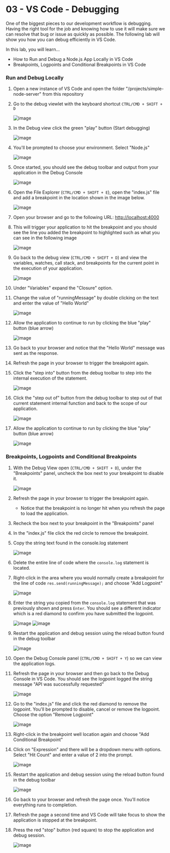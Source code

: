 # 03 - VS Code - Debugging

One of the biggest pieces to our development workflow is debugging. Having the right tool for the job and knowing how to use it will make sure we can resolve that bug or issue as quickly as possible. The following lab will show you how you can debug efficiently in VS Code.

In this lab, you will learn...

- How to Run and Debug a Node.js App Locally in VS Code
- Breakpoints, Logpoints and Conditional Breakpoints in VS Code

### Run and Debug Locally

1. Open a new instance of VS Code and open the folder "/projects/simple-node-server" from this repository
2. Go to the debug viewlet with the keyboard shortcut `CTRL/CMD + SHIFT + D`

   ![image](https://user-images.githubusercontent.com/6265396/48204179-35325e80-e337-11e8-8634-d8c2541ae87c.png)

3. In the Debug view click the green "play" button (Start debugging)

   ![image](https://user-images.githubusercontent.com/6265396/48204348-978b5f00-e337-11e8-93a8-dbdd648311a0.png)

4. You'll be prompted to choose your environment. Select "Node.js"

   ![image](https://user-images.githubusercontent.com/6265396/48204412-c0abef80-e337-11e8-8b62-cc56d9c56aef.png)

5. Once started, you should see the debug toolbar and output from your application in the Debug Console

   ![image](https://user-images.githubusercontent.com/6265396/48204486-eb964380-e337-11e8-8dab-d1d3461b19a7.png)

6. Open the File Explorer (`CTRL/CMD + SHIFT + E`), open the "index.js" file and add a breakpoint in the location shown in the image below.

   ![image](https://user-images.githubusercontent.com/6265396/49621561-cc142a00-f97a-11e8-8d23-f716d11867f3.png)

7. Open your browser and go to the following URL: [http://localhost:4000](http://localhost:4000)

8. This will trigger your application to hit the breakpoint and you should see the line you added the breakpoint to highlighted such as what you can see in the following image

   ![image](https://user-images.githubusercontent.com/6265396/48204934-1634cc00-e339-11e8-8c53-3ec8694c6ef1.png)

9. Go back to the debug view (`CTRL/CMD + SHIFT + D`) and view the variables, watches, call stack, and breakpoints for the current point in the execution of your application.

   ![image](https://user-images.githubusercontent.com/6265396/48205002-4e3c0f00-e339-11e8-829c-a1b76da70230.png)

10. Under "Variables" expand the "Closure" option.

11. Change the value of "runningMessage" by double clicking on the text and enter the value of "Hello World"

    ![image](https://user-images.githubusercontent.com/6265396/49620535-265ebc00-f976-11e8-92d7-b70a217bea80.png)

12. Allow the application to continue to run by clicking the blue "play" button (blue arrow)

    ![image](https://user-images.githubusercontent.com/6265396/49620676-d7655680-f976-11e8-9f00-32fe4cc8013d.png)

13. Go back to your browser and notice that the "Hello World" message was sent as the response.

14. Refresh the page in your browser to trigger the breakpoint again.

15. Click the "step into" button from the debug toolbar to step into the internal execution of the statement.

    ![image](https://user-images.githubusercontent.com/6265396/49620702-f532bb80-f976-11e8-8df2-8afa7f751c03.png)

16. Click the "step out of" button from the debug toolbar to step out of that current statement internal function and back to the scope of our application.

    ![image](https://user-images.githubusercontent.com/6265396/49620720-02e84100-f977-11e8-95e1-dc8df1ccbec4.png)

17. Allow the application to continue to run by clicking the blue "play" button (blue arrow)

    ![image](https://user-images.githubusercontent.com/6265396/49620676-d7655680-f976-11e8-9f00-32fe4cc8013d.png)

### Breakpoints, Logpoints and Conditional Breakpoints

1. With the Debug View open (`CTRL/CMD + SHIFT + D`), under the "Breakpoints" panel, uncheck the box next to your breakpoint to disable it.

   ![image](https://user-images.githubusercontent.com/6265396/49620834-830ea680-f977-11e8-9227-0917eae367a2.png)

2. Refresh the page in your browser to trigger the breakpoint again.

   - Notice that the breakpoint is no longer hit when you refresh the page to load the application.

3. Recheck the box next to your breakpoint in the "Breakpoints" panel

4. In the "index.js" file click the red circle to remove the breakpoint.

5. Copy the string text found in the console.log statement

   ![image](https://user-images.githubusercontent.com/6265396/49620934-eef10f00-f977-11e8-9c9b-3faf4e0531dc.png)

6. Delete the entire line of code where the `console.log` statement is located.

7. Right-click in the area where you would normally create a breakpoint for the line of code `res.send(runningMessage);` and choose "Add Logpoint"

   ![image](https://user-images.githubusercontent.com/6265396/49621007-3b3c4f00-f978-11e8-9ad8-9de8ff92bb3c.png)

8. Enter the string you copied from the `console.log` statement that was previously shown and press `Enter`. You should see a different indicator which is a red diamond to confirm you have submitted the logpoint.

   ![image](https://user-images.githubusercontent.com/6265396/49621037-6161ef00-f978-11e8-9d6f-221f3dfc2424.png)
   ![image](https://user-images.githubusercontent.com/6265396/49621106-aa19a800-f978-11e8-9e0c-efef7e9fe3f7.png)

9. Restart the application and debug session using the reload button found in the debug toolbar

   ![image](https://user-images.githubusercontent.com/6265396/49621162-dd5c3700-f978-11e8-953e-8ba85fad284f.png)

10. Open the Debug Console panel (`CTRL/CMD + SHIFT + Y`) so we can view the application logs.

11. Refresh the page in your browser and then go back to the Debug Console in VS Code. You should see the logpoint logged the string message "API was successfully requested"

    ![image](https://user-images.githubusercontent.com/6265396/49621241-3fb53780-f979-11e8-987d-ed449e7e925c.png)

12. Go to the "index.js" file and click the red diamond to remove the logpoint. You'll be prompted to disable, cancel or remove the logpoint. Choose the option "Remove Logpoint"

    ![image](https://user-images.githubusercontent.com/6265396/49621277-64111400-f979-11e8-955f-d5785a1a173e.png)

13. Right-click in the breakpoint well location again and choose "Add Conditional Breakpoint"

14. Click on "Expression" and there will be a dropdown menu with options. Select "Hit Count" and enter a value of 2 into the prompt.

    ![image](https://user-images.githubusercontent.com/6265396/49621361-c538e780-f979-11e8-98ae-46ad1f8188e8.png)

15. Restart the application and debug session using the reload button found in the debug toolbar

    ![image](https://user-images.githubusercontent.com/6265396/49621162-dd5c3700-f978-11e8-953e-8ba85fad284f.png)

16. Go back to your browser and refresh the page once. You'll notice everything runs to completion.

17. Refresh the page a second time and VS Code will take focus to show the application is stopped at the breakpoint.

18. Press the red "stop" button (red square) to stop the application and debug session.

    ![image](https://user-images.githubusercontent.com/6265396/49621759-b9e6bb80-f97b-11e8-9aa5-530566011925.png)
